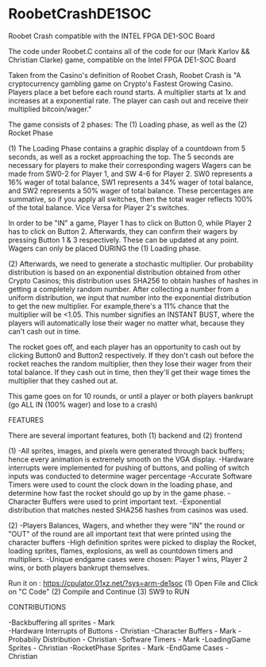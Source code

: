 # RoobetCrashDE1SOC
Roobet Crash compatible with the INTEL FPGA DE1-SOC Board

The code under Roobet.C contains all of the code for our (Mark Karlov && Christian Clarke) game, compatible on the Intel FPGA DE1-SOC Board

Taken from the Casino's definition of Roobet Crash, Roobet Crash is "A cryptocurrency gambling game on Crypto's Fastest Growing Casino. Players place a bet before each round starts. A multiplier starts at 1x and increases at a exponential rate. The player can cash out and receive their multiplied bitcoin/wager."

The game consists of 2 phases: The (1) Loading phase, as well as the (2) Rocket Phase

(1)
The Loading Phase contains a graphic display of a countdown from 5 seconds, as well as a rocket approaching the top. The 5 seconds are necessary for players to make their corresponding wagers
Wagers can be made from SW0-2 for Player 1, and SW 4-6 for Player 2. SW0 represents a 16% wager of total balance, SW1 represents a 34% wager of total balance, and SW2 represents a 50% wager of total balance. These percentages are summative, so if you apply all switches, then the total wager reflects 100% of the total balance. Vice Versa for Player 2's switches.

In order to be "IN" a game, Player 1 has to click on Button 0, while Player 2 has to click on Button 2. Afterwards, they can confirm their wagers by pressing Button 1 & 3 respectively. These can be updated at any point. Wagers can only be placed DURING the (1) Loading phase.

(2) Afterwards, we need to generate a stochastic multiplier. Our probability distribution is based on an exponential distribution obtained from other Crypto Casinos; this distribution uses SHA256 to obtain hashes of hashes in getting a completely random number. After collecting a number from a uniform distribution, we input that number into the exponential distribution to get the new multiplier. For example,there's a 11% chance that the multiplier will be <1.05. This number signifies an INSTANT BUST, where the players will automatically lose their wager no matter what, because they can't cash out in time.

The rocket goes off, and each player has an opportunity to cash out by clicking Button0 and Button2 respectively. If they don't cash out before the rocket reaches the random multiplier, then they lose their wager from their total balance. If they cash out in time, then they'll get their wage times the multiplier that they cashed out at.

This game goes on for 10 rounds, or until a player or both players bankrupt (go ALL IN (100% wager) and lose to a crash)

FEATURES

There are several important features, both (1) backend and (2) frontend

(1) 
-All sprites, images, and pixels were generated through back buffers; hence every animation is extremely smooth on the VGA display.
-Hardware interrupts were implemented for pushing of buttons, and polling of switch inputs was conducted to determine wager percentage
-Accurate Software Timers were used to count the clock down in the loading phase, and determine how fast the rocket should go up by in the game phase.
-Character Buffers were used to print important text.
-Exponential distribution that matches nested SHA256 hashes from casinos was used.

(2)
-Players Balances, Wagers, and whether they were "IN" the round or "OUT" of the round are all important text that were printed using the character buffers
-High definition sprites were picked to display the Rocket, loading sprites, flames, explosions, as well as countdown timers and multipliers.
-Unique endgame cases were chosen: Player 1 wins, Player 2 wins, or both players bankrupt themselves.

Run it on : https://cpulator.01xz.net/?sys=arm-de1soc
(1) Open File and Click on "C Code"
(2) Compile and Continue
(3) SW9 to RUN

CONTRIBUTIONS

-Backbuffering all sprites - Mark  
-Hardware Interrupts of Buttons - Christian
-Character Buffers - Mark
-Probabiliy Distribution - Christian
-Software Timers - Mark
-LoadingGame Sprites - Christian
-RocketPhase Sprites - Mark
-EndGame Cases - Christian




